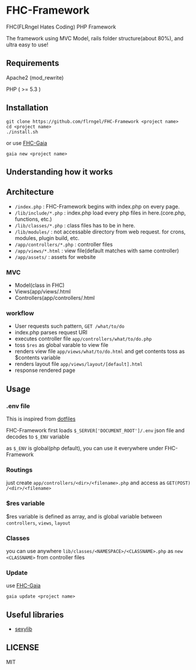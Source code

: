 # FHC-Framework

FHC(FLRngel Hates Coding) PHP Framework

The framework using MVC Model, rails folder structure(about 80%), and ultra easy to use!

## Requirements

Apache2 (mod_rewrite)

PHP ( >= 5.3 )

## Installation

	git clone https://github.com/flrngel/FHC-Framework <project name>
	cd <project name>
	./install.sh

or use [FHC-Gaia](https://github.com/flrngel/FHC-Gaia)

	gaia new <project name>

## Understanding how it works

## Architecture

- `/index.php` : FHC-Framework begins with index.php on every page.
- `/lib/include/*.php` : index.php load every php files in here.(core.php, functions, etc.)
- `/lib/classes/*.php` : class files has to be in here.
- `/lib/modules/` : not accessable directory from web request. for crons, modules, plugin build, etc.
- `/app/controllers/*.php` : controller files
- `/app/views/*.html` : view file(default matches with same <filename> controller)
- `/app/assets/` : assets for website

### MVC

- Model(class in FHC)
- Views(app/views/<filename>.html
- Controllers(app/controllers/<filename>.html

### workflow

+ User requests such pattern, `GET /what/to/do`
+ index.php parses request URI
+ executes controller file `app/controllers/what/to/do.php`
+ toss `$res` as global varable to view file
+ renders view file `app/views/what/to/do.html` and get contents toss as $contents variable
+ renders layout file `app/views/layout/[default].html`
+ response rendered page

## Usage

### .env file

This is inspired from [dotfiles](https://github.com/mathiasbynens/dotfiles)

FHC-Framework first loads `$_SERVER['DOCUMENT_ROOT']/.env` json file and decodes to `$_ENV` variable

as `$_ENV` is global(php default), you can use it everywhere under FHC-Framework

### Routings

just create `app/controllers/<dir>/<filename>.php` and access as `GET(POST) /<dir>/<filename>`

### $res variable

$res variable is defined as array, and is global variable between `controllers`, `views`, `layout`

### Classes

you can use anywhere `lib/classes/<NAMESPACE>/<CLASSNAME>.php` as `new <CLASSNAME>` from controller files

### Update

use [FHC-Gaia](https://github.com/flrngel/FHC-Gaia)

	gaia update <project name>

## Useful libraries

- [sexylib](http://github.com/flrngel/sexylib)

## LICENSE

MIT
